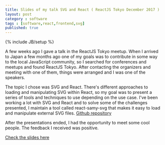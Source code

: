 ```yaml
---
title: Slides of my talk SVG and React ( ReactJS Tokyo December 2017 )
layout: post
category : software
tags : [software,react,frontend,svg]
published: true
---
```

{% include JB/setup %}

A few weeks ago I gave a talk in the ReactJS Tokyo meetup. When I arrived to Japan a few months ago one of my goals was to contribute in some way to the local JavaScript community, so I searched for conferences and meetups and found ReactJS Tokyo. After contacting the organizers and meeting with one of them, things were arranged and I was one of the speakers. 

The topic I chose was SVG and React. There's different approaches to loading and manipulating SVG within React, so my goal was to present a series of tools and techniques to use depending on the use case. I've been working a lot with SVG and React and to solve some of the challenges presented, I maintain a tool called react-samy-svg that makes it easy to load and manipulate external SVG files. [Github repository](https://github.com/hugozap/react-samy-svg)

After the presentations ended, I had the opportunity to meet some cool people. The feedback I received was positive. 

[Check the slides here](http://slides.com/hugozapata/deck)


